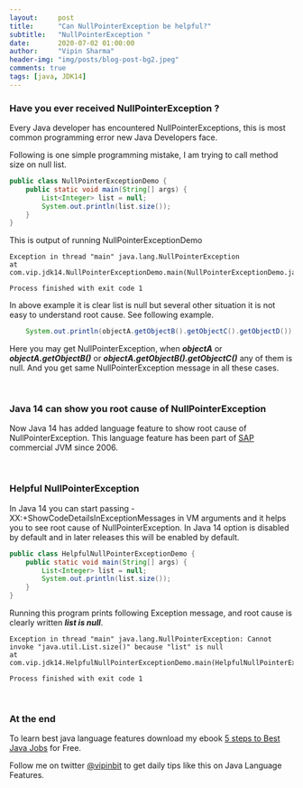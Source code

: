 ```yaml
---
layout:     post
title:      "Can NullPointerException be helpful?"
subtitle:   "NullPointerException "
date:       2020-07-02 01:00:00
author:     "Vipin Sharma"
header-img: "img/posts/blog-post-bg2.jpeg"
comments: true
tags: [java, JDK14]
---
```


### Have you ever received NullPointerException ?
Every Java developer has encountered NullPointerExceptions, this is most common programming error new Java Developers face.

Following is one simple programming mistake, I am trying to call method size on null list.

```java
public class NullPointerExceptionDemo {
    public static void main(String[] args) {
        List<Integer> list = null;
        System.out.println(list.size());
    }
}
```

This is output of running NullPointerExceptionDemo

```
Exception in thread "main" java.lang.NullPointerException
at com.vip.jdk14.NullPointerExceptionDemo.main(NullPointerExceptionDemo.java:8)

Process finished with exit code 1
```

In above example it is clear list is null but several other situation it is not easy to understand root cause. See following example.

```java
    System.out.println(objectA.getObjectB().getObjectC().getObjectD());
```
Here you may get NullPointerException, when ***objectA*** or ***objectA.getObjectB()*** or ***objectA.getObjectB().getObjectC()*** any of them is null. And you get same NullPointerException message in all these cases.

<br>

### Java 14 can show you root cause of NullPointerException

Now Java 14 has added language feature to show root cause of NullPointerException.
This language feature has been part of [SAP](https://twitter.com/SweetSapMachine) commercial JVM since 2006.


<br>

### Helpful NullPointerException

In Java 14 you can start passing -XX:+ShowCodeDetailsInExceptionMessages in VM arguments and it helps you to see root cause of NullPointerException.
In Java 14 option is disabled by default and in later releases this will be enabled by default.

```java
public class HelpfulNullPointerExceptionDemo {
    public static void main(String[] args) {
        List<Integer> list = null;
        System.out.println(list.size());
    }
}
```
Running this program prints following Exception message, and root cause is clearly written ***list is null***.

```
Exception in thread "main" java.lang.NullPointerException: Cannot invoke "java.util.List.size()" because "list" is null
at com.vip.jdk14.HelpfulNullPointerExceptionDemo.main(HelpfulNullPointerExceptionDemo.java:8)

Process finished with exit code 1
```

<br>

### At the end

To learn best java language features download my ebook [5 steps to Best Java Jobs](https://jfeatures.com/) for Free.

Follow me on twitter [@vipinbit](https://twitter.com/vipinbit) to get daily tips like this on Java Language Features.
